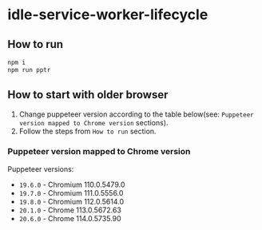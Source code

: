 # idle-service-worker-lifecycle

## How to run
```sh
npm i
npm run pptr
```

## How to start with older browser

1. Change puppeteer version according to the table below(see: `Puppeteer version mapped to Chrome version` sections).
1. Follow the steps from `How to run` section.

### Puppeteer version mapped to Chrome version
Puppeteer versions:
- `19.6.0` - Chromium 110.0.5479.0
- `19.7.0` - Chromium 111.0.5556.0
- `19.8.0` - Chromium 112.0.5614.0
- `20.1.0` - Chrome 113.0.5672.63
- `20.6.0` - Chrome 114.0.5735.90
